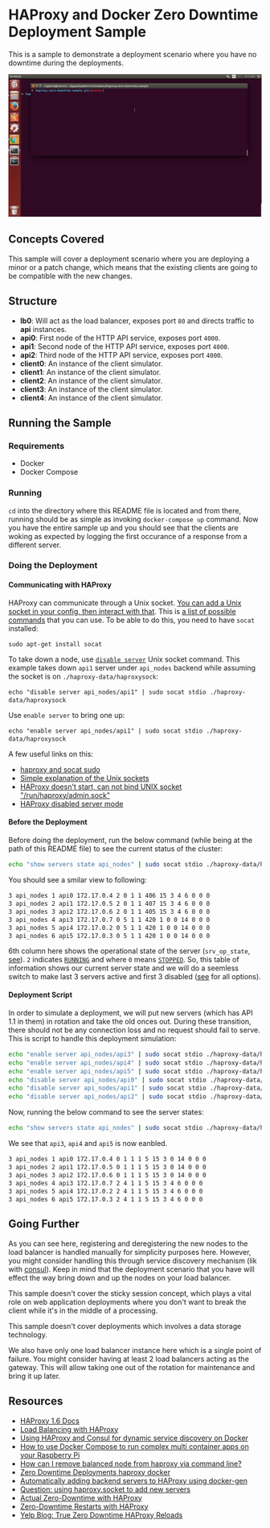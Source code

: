 # HAProxy and Docker Zero Downtime Deployment Sample

This is a sample to demonstrate a deployment scenario where you have no downtime during the deployments.

![](./.media/demo-0.gif)

## Concepts Covered

This sample will cover a deployment scenario where you are deploying a minor or a patch change, which means that the existing clients are going to be compatible with the new changes.

## Structure

 - **lb0**: Will act as the load balancer, exposes port `80` and directs traffic to **api** instances.
 - **api0**: First node of the HTTP API service, exposes port `4000`.
 - **api1**: Second node of the HTTP API service, exposes port `4000`.
 - **api2**: Third node of the HTTP API service, exposes port `4000`.
 - **client0**: An instance of the client simulator.
 - **client1**: An instance of the client simulator.
 - **client2**: An instance of the client simulator.
 - **client3**: An instance of the client simulator.
 - **client4**: An instance of the client simulator.
 
## Running the Sample

### Requirements

 - Docker
 - Docker Compose

### Running

`cd` into the directory where this README file is located and from there, running should be as simple as invoking `docker-compose up` command. Now you have the entire sample up and you should see that the clients are woking as expected by logging the first occurance of a response from a different server.

### Doing the Deployment 

#### Communicating with HAProxy

HAProxy can communicate through a Unix socket. [You can add a Unix socket in your config, then interact with that](http://serverfault.com/a/249336). This is [a list of possible commands](http://cbonte.github.io/haproxy-dconv/configuration-1.5.html#9.2) that you can use. To be able to do this, you need to have `socat` installed:

```
sudo apt-get install socat
```

To take down a node, use [`disable server`](http://cbonte.github.io/haproxy-dconv/configuration-1.5.html#9.2-disable%20server) Unix socket command. This example takes down `api1` server under `api_nodes` backend while assuming the socket is on `./haproxy-data/haproxysock`:

```
echo "disable server api_nodes/api1" | sudo socat stdio ./haproxy-data/haproxysock
``` 

Use `enable server` to bring one up:

```
echo "enable server api_nodes/api1" | sudo socat stdio ./haproxy-data/haproxysock
``` 

A few useful links on this:

 - [haproxy and socat sudo](http://serverfault.com/questions/509934/haproxy-and-socat-sudo)
 - [Simple explanation of the Unix sockets](http://programmers.stackexchange.com/a/135972/22417)
 - [HAProxy doesn't start, can not bind UNIX socket "/run/haproxy/admin.sock"](http://stackoverflow.com/questions/30101075/haproxy-doesnt-start-can-not-bind-unix-socket-run-haproxy-admin-sock)
 - [HAProxy disabled server mode](https://cbonte.github.io/haproxy-dconv/configuration-1.5.html#5.2-disabled)

#### Before the Deployment

Before doing the deployment, run the below command (while being at the path of this README file) to see the current status of the cluster:

```bash
echo "show servers state api_nodes" | sudo socat stdio ./haproxy-data/haproxysock
```

You should see a smilar view to following:

```
3 api_nodes 1 api0 172.17.0.4 2 0 1 1 406 15 3 4 6 0 0 0
3 api_nodes 2 api1 172.17.0.5 2 0 1 1 407 15 3 4 6 0 0 0
3 api_nodes 3 api2 172.17.0.6 2 0 1 1 405 15 3 4 6 0 0 0
3 api_nodes 4 api3 172.17.0.7 0 5 1 1 420 1 0 0 14 0 0 0
3 api_nodes 5 api4 172.17.0.2 0 5 1 1 420 1 0 0 14 0 0 0
3 api_nodes 6 api5 172.17.0.3 0 5 1 1 420 1 0 0 14 0 0 0
```

6th column here shows the operational state of the server (`srv_op_state`, [see](http://www.haproxy.org/download/1.6/doc/management.txt)). `2` indicates [`RUNNING`](https://github.com/haproxy/haproxy/blob/v1.6.0/include/types/server.h#L50) and where `0` means [`STOPPED`](https://github.com/haproxy/haproxy/blob/v1.6.0/include/types/server.h#L48). So, this table of information shows our current server state and we will do a seemless switch to make last 3 servers active and first 3 disabled ([see](https://github.com/haproxy/haproxy/blob/v1.6.0/include/types/server.h#L47-L52) for all options).

#### Deployment Script

In order to simulate a deployment, we will put new servers (which has API 1.1 in them) in rotation and take the old onces out. During these transition, there should not be any connection loss and no request should fail to serve. This is script to handle this deployment simulation:

```bash
echo "enable server api_nodes/api3" | sudo socat stdio ./haproxy-data/haproxysock && \
echo "enable server api_nodes/api4" | sudo socat stdio ./haproxy-data/haproxysock && \
echo "enable server api_nodes/api5" | sudo socat stdio ./haproxy-data/haproxysock && \
echo "disable server api_nodes/api0" | sudo socat stdio ./haproxy-data/haproxysock && \
echo "disable server api_nodes/api1" | sudo socat stdio ./haproxy-data/haproxysock && \
echo "disable server api_nodes/api2" | sudo socat stdio ./haproxy-data/haproxysock
```

Now, running the below command to see the server states:

```bash
echo "show servers state api_nodes" | sudo socat stdio ./haproxy-data/haproxysock
```

We see that `api3`, `api4` and `api5` is now eanbled.

```
3 api_nodes 1 api0 172.17.0.4 0 1 1 1 5 15 3 0 14 0 0 0
3 api_nodes 2 api1 172.17.0.5 0 1 1 1 5 15 3 0 14 0 0 0
3 api_nodes 3 api2 172.17.0.6 0 1 1 1 5 15 3 0 14 0 0 0
3 api_nodes 4 api3 172.17.0.7 2 4 1 1 5 15 3 4 6 0 0 0
3 api_nodes 5 api4 172.17.0.2 2 4 1 1 5 15 3 4 6 0 0 0
3 api_nodes 6 api5 172.17.0.3 2 4 1 1 5 15 3 4 6 0 0 0
```

## Going Further

As you can see here, registering and deregistering the new nodes to the load balancer is handled manually for simplicity purposes here. However, you might consider handling this through service discovery mechanism (lik with [consul](https://www.consul.io/)). Keep in mind that the deployment scenario that you have will effect the way bring down and up the nodes on your load balancer.

This sample doesn't cover the sticky session concept, which plays a vital role on web application deployments where you don't want to break the client while it's in the middle of a processing.

This sample doesn't cover deployments which involves a data storage technology.

We also have only one load balancer instance here which is a single point of failure. You might consider having at least 2 load balancers acting as the gateway. This will allow taking one out of the rotation for maintenance and bring it up later.

## Resources

 - [HAProxy 1.6 Docs](http://www.haproxy.org/download/1.6/doc/management.txt)
 - [Load Balancing with HAProxy](https://serversforhackers.com/load-balancing-with-haproxy)
 - [Using HAProxy and Consul for dynamic service discovery on Docker‏](http://sirile.github.io/2015/05/18/using-haproxy-and-consul-for-dynamic-service-discovery-on-docker.html)
 - [How to use Docker Compose to run complex multi container apps on your Raspberry Pi‏](http://blog.hypriot.com/post/docker-compose-nodejs-haproxy/)
 - [How can I remove balanced node from haproxy via command line?](http://serverfault.com/questions/249316/how-can-i-remove-balanced-node-from-haproxy-via-command-line)
 - [Zero Downtime Deployments haproxy docker‏](https://docs.quay.io/solution/zero-downtime-deployments.html)
 - [Automatically adding backend servers to HAProxy using docker-gen](https://dockify.io/haproxy-scale-automatically/)
 - [Question: using haproxy.socket to add new servers](http://haproxy.formilux.narkive.com/1OibZABp/using-haproxy-socket-to-add-new-servers)
 - [Actual Zero-Downtime with HAProxy](https://medium.com/@Drew_Stokes/actual-zero-downtime-with-haproxy-18318578fde6#.k1bx8sruu)
 - [Zero-Downtime Restarts with HAProxy](https://www.igvita.com/2008/12/02/zero-downtime-restarts-with-haproxy/)
 - [Yelp Blog: True Zero Downtime HAProxy Reloads](http://engineeringblog.yelp.com/2015/04/true-zero-downtime-haproxy-reloads.html)
